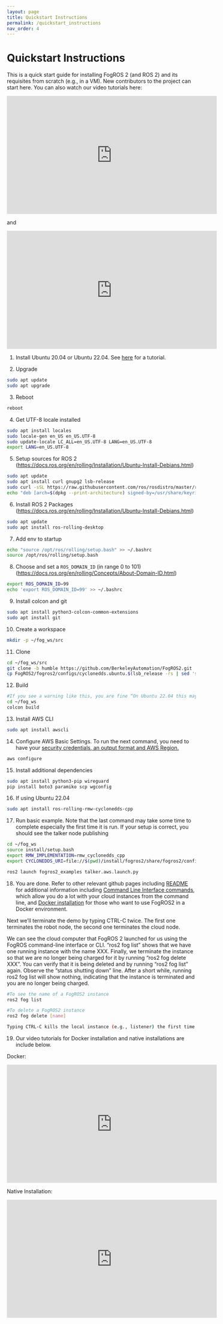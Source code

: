 ```yaml
---
layout: page
title: Quickstart Instructions
permalink: /quickstart_instructions
nav_order: 4
---
```


Quickstart Instructions
===
This is a quick start guide for installing FogROS 2 (and ROS 2) and its requisites from scratch (e.g., in a VM). New contributors to the project can start here. You can also watch our video tutorials here: 
<iframe width="560" height="315" src="https://www.youtube.com/embed/IfR0JjOytuE" title="YouTube video player" frameborder="0" allow="accelerometer; autoplay; clipboard-write; encrypted-media; gyroscope; picture-in-picture" allowfullscreen></iframe>

and 

<iframe width="560" height="315" src="https://www.youtube.com/embed/tXH0kxx7LqU" title="YouTube video player" frameborder="0" allow="accelerometer; autoplay; clipboard-write; encrypted-media; gyroscope; picture-in-picture" allowfullscreen></iframe>


1. Install Ubuntu 20.04 or Ubuntu 22.04. See [here](https://ubuntu.com/tutorials/install-ubuntu-desktop#1-overview) for a tutorial. 

2. Upgrade
```bash
sudo apt update
sudo apt upgrade
```

3. Reboot
```bash
reboot
```

4. Get UTF-8 locale installed
```bash
sudo apt install locales
sudo locale-gen en_US en_US.UTF-8
sudo update-locale LC_ALL=en_US.UTF-8 LANG=en_US.UTF-8
export LANG=en_US.UTF-8
```

5. Setup sources for ROS 2 (https://docs.ros.org/en/rolling/Installation/Ubuntu-Install-Debians.html)
```bash
sudo apt update
sudo apt install curl gnupg2 lsb-release
sudo curl -sSL https://raw.githubusercontent.com/ros/rosdistro/master/ros.key  -o /usr/share/keyrings/ros-archive-keyring.gpg
echo "deb [arch=$(dpkg --print-architecture) signed-by=/usr/share/keyrings/ros-archive-keyring.gpg] http://packages.ros.org/ros2/ubuntu $(source /etc/os-release && echo $UBUNTU_CODENAME) main" | sudo tee /etc/apt/sources.list.d/ros2.list > /dev/null
```

6. Install ROS 2 Packages (https://docs.ros.org/en/rolling/Installation/Ubuntu-Install-Debians.html)
```bash
sudo apt update
sudo apt install ros-rolling-desktop
```

7. Add env to startup
```bash
echo "source /opt/ros/rolling/setup.bash" >> ~/.bashrc
source /opt/ros/rolling/setup.bash
```

8. Choose and set a `ROS_DOMAIN_ID` (in range 0 to 101) (https://docs.ros.org/en/rolling/Concepts/About-Domain-ID.html)
```bash
export ROS_DOMAIN_ID=99
echo 'export ROS_DOMAIN_ID=99' >> ~/.bashrc
```

9. Install colcon and git
```bash
sudo apt install python3-colcon-common-extensions
sudo apt install git
```

10. Create a workspace
```bash
mkdir -p ~/fog_ws/src
```

11. Clone
```bash
cd ~/fog_ws/src
git clone -b humble https://github.com/BerkeleyAutomation/FogROS2.git
cp FogROS2/fogros2/configs/cyclonedds.ubuntu.$(lsb_release -rs | sed 's/\.//').xml ../cyclonedds.xml
```

12. Build
```bash
#If you see a warning like this, you are fine “On Ubuntu 22.04 this may generate deprecation warnings.  These may be ignored.”
cd ~/fog_ws
colcon build
```

13. Install AWS CLI
```bash
sudo apt install awscli
```

14. Configure AWS Basic Settings. To run the next command, you need to have your [security credentials, an output format and AWS Region.](https://docs.aws.amazon.com/cli/latest/userguide/cli-configure-quickstart.html)
```bash
aws configure
```

15. Install additional dependencies
```bash
sudo apt install python3-pip wireguard
pip install boto3 paramiko scp wgconfig
```

16. If using Ubuntu 22.04
```bash
sudo apt install ros-rolling-rmw-cyclonedds-cpp
```
   
17. Run basic example. Note that the last command may take some time to complete especially the first time it is run. If your setup is correct, you should see the talker node publishing
                                                                                                                                                                     
```bash
cd ~/fog_ws
source install/setup.bash
export RMW_IMPLEMENTATION=rmw_cyclonedds_cpp 
export CYCLONEDDS_URI=file://$(pwd)/install/fogros2/share/fogros2/configs/cyclonedds.ubuntu.$(lsb_release -rs | sed 's/\.//').xml

ros2 launch fogros2_examples talker.aws.launch.py
```

18. You are done. Refer to other relevant github pages including  [README](https://github.com/BerkeleyAutomation/FogROS2/blob/main/README.md) for additional information including [Command Line Interface commands](https://berkeleyautomation.github.io/FogROS2/cli), which allow you do a lot with your cloud instances from the command line, and [Docker installation](https://github.com/BerkeleyAutomation/FogROS2#docker) for those who want to use FogROS2 in a Docker environment.

Next we’ll terminate the demo by typing CTRL-C twice. The first one terminates the robot node, the second one terminates the cloud node.

We can see the cloud computer that FogROS 2 launched for us using the FogROS command-line interface or CLI. “ros2 fog list” shows that we have one running instance with the name XXX. Finally, we terminate the instance so that we are no longer being charged for it by running “ros2 fog delete XXX”. You can verify that it is being deleted and by running “ros2 fog list” again. Observe the “status shutting down” line. After a short while, running ros2 fog list will show nothing, indicating that the instance is terminated and you are no longer being charged.
                                                  
```bash
#To see the name of a FogROS2 instance
ros2 fog list

#To delete a FogROS2 instance
ros2 fog delete [name]

Typing CTRL-C kills the local instance (e.g., listener) the first time and then the cloud instance the second time
```
19. Our video tutorials for Docker installation and native installations are include below.

Docker:
<iframe width="560" height="315" src="https://www.youtube.com/embed/oEnmZXojkcI" title="YouTube video player" frameborder="0" allow="accelerometer; autoplay; clipboard-write; encrypted-media; gyroscope; picture-in-picture" allowfullscreen></iframe>

Native Installation:
<iframe width="560" height="315" src="https://www.youtube.com/embed/JlV4DhArb8Q" title="YouTube video player" frameborder="0" allow="accelerometer; autoplay; clipboard-write; encrypted-media; gyroscope; picture-in-picture" allowfullscreen></iframe>


